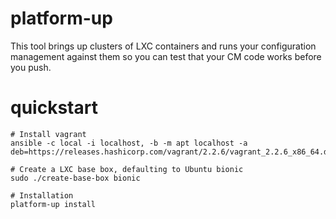 # platform-up

This tool brings up clusters of LXC containers and runs your configuration management against them so you can test that your CM code works before you push.

# quickstart

```
# Install vagrant
ansible -c local -i localhost, -b -m apt localhost -a deb=https://releases.hashicorp.com/vagrant/2.2.6/vagrant_2.2.6_x86_64.deb

# Create a LXC base box, defaulting to Ubuntu bionic
sudo ./create-base-box bionic

# Installation
platform-up install

```

